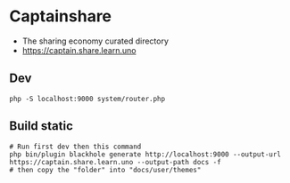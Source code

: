# Captainshare

* The sharing economy curated directory
* https://captain.share.learn.uno

## Dev
```
php -S localhost:9000 system/router.php
```

## Build static
```
# Run first dev then this command
php bin/plugin blackhole generate http://localhost:9000 --output-url https://captain.share.learn.uno --output-path docs -f
# then copy the "folder" into "docs/user/themes"
```
